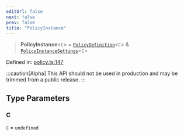 ```yaml
---
editUrl: false
next: false
prev: false
title: "PolicyInstance"
---
```


> **PolicyInstance**\<`C`\> = [`PolicyDefinition`](/api/interfaces/policydefinition/)\<`C`\> & [`PolicyInstanceSettings`](/api/interfaces/policyinstancesettings/)\<`C`\>

Defined in: [policy.ts:147](https://github.com/tylerbutler/tools-monorepo/blob/main/packages/repopo/src/policy.ts#L147)

:::caution[Alpha]
This API should not be used in production and may be trimmed from a public release.
:::

## Type Parameters

### C

`C` = `undefined`
